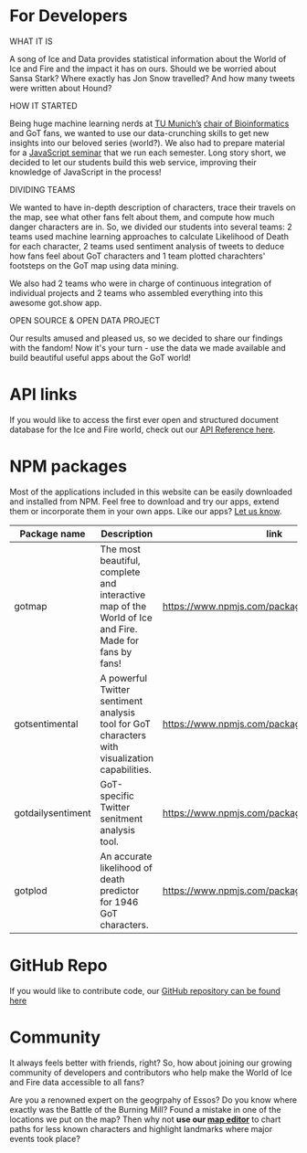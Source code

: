 #  For Developers

WHAT IT IS

A song of Ice and Data provides statistical information about the World of Ice and Fire and the impact it has on ours. Should we be worried about Sansa Stark? Where exactly has Jon Snow travelled? And how many tweets were written about Hound?

HOW IT STARTED

Being huge machine learning nerds at [TU Munich’s](https://www.tum.de/) [chair of Bioinformatics](https://rostlab.org/) and GoT fans, we wanted to use our data-crunching skills to get new insights into our beloved series (world?). We also had to prepare material for a [JavaScript seminar](https://rostlab.org/owiki/index.php/Javascript_technology_2016) that we run each semester. Long story short, we decided to let our students build this web service, improving their knowledge of JavaScript in the process!

DIVIDING TEAMS

We wanted to have in-depth description of characters, trace their travels on the map, see what other fans felt about them, and compute how much danger characters are in. So, we divided our students into several teams: 2 teams used machine learning approaches to calculate Likelihood of Death for each character, 2 teams used sentiment analysis of tweets to deduce how fans feel about GoT characters and 1 team plotted charachters' footsteps on the GoT map using data mining.

We also had 2 teams who were in charge of continuous integration of individual projects and 2 teams who assembled everything into this awesome got.show app.

OPEN SOURCE & OPEN DATA PROJECT

Our results amused and pleased us, so we decided to share our findings with the fandom!
Now it's your turn - use the data we made available and build beautiful useful apps about the GoT world!

# API links
If you would like to access the first ever open and structured document database for the Ice and Fire world, check out our [API Reference here](https://api.got.show/doc/). 

# NPM packages
Most of the applications included in this website can be easily downloaded and installed from NPM. Feel free to download and try our apps, extend them or incorporate them in your own apps. Like our apps? [Let us know](https://twitter.com/asoiad).

| Package name  | Description   | link  |
|---|---|---|
| gotmap  | The most beautiful, complete and interactive map of the World of Ice and Fire. Made for fans by fans!  | https://www.npmjs.com/package/gotmap  |
|  gotsentimental | A powerful Twitter sentiment analysis tool for GoT characters with visualization capabilities.   |  https://www.npmjs.com/package/gotsentimental |
| gotdailysentiment  | GoT-specific Twitter senitment analysis tool.  |  https://www.npmjs.com/package/gotdailysentiment |
| gotplod  | An accurate likelihood of death predictor for 1946 GoT characters.   |  https://www.npmjs.com/package/gotplod |

# GitHub Repo
If you would like to contribute code, our [GitHub repository can be found here](https://github.com/got-show/general)

# Community
It always feels better with friends, right? So, how about joining our growing community of developers and contributors who help make the World of Ice and Fire data accessible to all fans?  

Are you a renowned expert on the geogrpahy of Essos? Do you know where exactly was the Battle of the Burning Mill? Found a mistake in one of the locations we put on the map? Then why not **use our [map editor](https://map.got.show)** to chart paths for less known characters and highlight landmarks where major events took place?  
